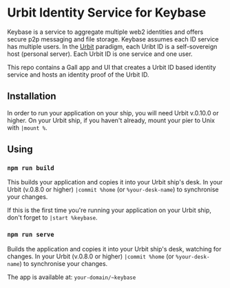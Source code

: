 # Urbit Identity Service for Keybase


Keybase is a service to aggregate multiple web2 identities and offers secure p2p messaging and file storage. Keybase assumes each ID service has multiple users. In the [Urbit](http://urbit.org) paradigm, each Uribt ID is a self-sovereign host (personal server). Each Urbit ID is one service and one user.

This repo contains a Gall app and UI that creates a Urbit ID based identity service and hosts an identity proof of the Urbit ID.

## Installation

In order to run your application on your ship, you will need Urbit v.0.10.0 or higher. On your Urbit ship, if you haven't already, mount your pier to Unix with `|mount %`.

## Using

### `npm run build`

This builds your application and copies it into your Urbit ship's desk. In your Urbit (v.0.8.0 or higher) `|commit %home` (or `%your-desk-name`) to synchronise your changes.

If this is the first time you're running your application on your Urbit ship, don't forget to `|start %keybase`.

### `npm run serve`

Builds the application and copies it into your Urbit ship's desk, watching for changes. In your Urbit (v.0.8.0 or higher) `|commit %home` (or `%your-desk-name`) to synchronise your changes.

The app is available at: `your-domain/~keybase`
